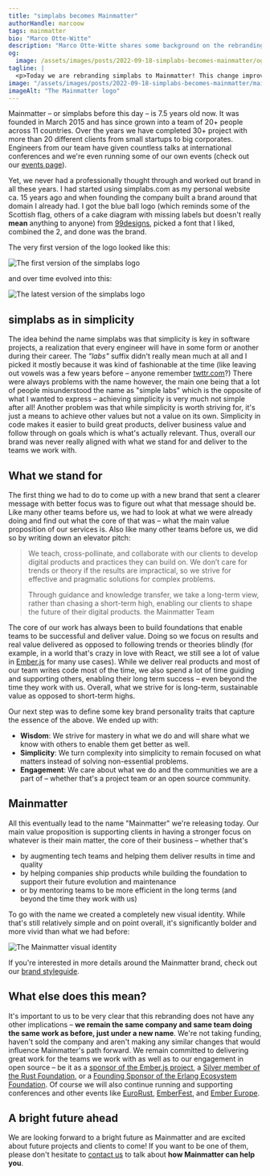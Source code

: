 ```yaml
---
title: "simplabs becomes Mainmatter"
authorHandle: marcoow
tags: mainmatter
bio: "Marco Otte-Witte"
description: "Marco Otte-Witte shares some background on the rebranding from simplabs to Mainmatter."
og:
  image: /assets/images/posts/2022-09-18-simplabs-becomes-mainmatter/og-image.jpg
tagline: |
  <p>Today we are rebranding simplabs to Mainmatter! This change improves the alignment of our brand with what we stand for and what value we deliver for the teams we work with. In this post, I share some insights regarding the origins of the simplabs brand as well as how we got to our new brand Mainmatter.</p>
image: "/assets/images/posts/2022-09-18-simplabs-becomes-mainmatter/mainmatter.svg"
imageAlt: "The Mainmatter logo"
---
```


Mainmatter – or simplabs before this day – is 7.5 years old now. It was founded in March 2015 and has since grown into a team of 20+ people across 11 countries. Over the years we have completed 30+ project with more than 20 different clients from small startups to big corporates. Engineers from our team have given countless talks at international conferences and we're even running some of our own events (check out our [events page](/events/)).

Yet, we never had a professionally thought through and worked out brand in all these years. I had started using simplabs.com as my personal website ca. 15 years ago and when founding the company built a brand around that domain I already had. I got the blue ball logo (which reminds some of the Scottish flag, others of a cake diagram with missing labels but doesn't really **mean** anything to anyone) from [99designs](https://99designs.de), picked a font that I liked, combined the 2, and done was the brand.

The very first version of the logo looked like this:

![The first version of the simplabs logo](/assets/images/posts/2022-09-18-simplabs-becomes-mainmatter/simplabs-old.svg)

and over time evolved into this:

![The latest version of the simplabs logo](/assets/images/posts/2022-09-18-simplabs-becomes-mainmatter/simplabs.svg)

## simplabs as in simplicity

The idea behind the name simplabs was that simplicity is key in software projects, a realization that every engineer will have in some form or another during their career. The _"labs"_ suffix didn't really mean much at all and I picked it mostly because it was kind of fashionable at the time (like leaving out vowels was a few years before – anyone remember [twttr.com](http://twttr.com)?) There were always problems with the name however, the main one being that a lot of people misunderstood the name as "simple labs" which is the opposite of what I wanted to express – achieving simplicity is very much not simple after all! Another problem was that while simplicity is worth striving for, it's just a means to achieve other values but not a value on its own. Simplicity in code makes it easier to build great products, deliver business value and follow through on goals which is what's actually relevant. Thus, overall our brand was never really aligned with what we stand for and deliver to the teams we work with.

## What we stand for

The first thing we had to do to come up with a new brand that sent a clearer message with better focus was to figure out what that message should be. Like many other teams before us, we had to look at what we were already doing and find out what the core of that was – what the main value proposition of our services is. Also like many other teams before us, we did so by writing down an elevator pitch:

> We teach, cross-pollinate, and collaborate with our clients to develop digital products and practices they can build on. We don’t care for trends or theory if the results are impractical, so we strive for effective and pragmatic solutions for complex problems.
>
> Through guidance and knowledge transfer, we take a long-term view, rather than chasing a short-term high, enabling our clients to shape the future of their digital products. <author>the Mainmatter Team</author>

The core of our work has always been to build foundations that enable teams to be successful and deliver value. Doing so we focus on results and real value delivered as opposed to following trends or theories blindly (for example, in a world that's crazy in love with React, we still see a lot of value in [Ember.js](/ember-consulting/) for many use cases). While we deliver real products and most of our team writes code most of the time, we also spend a lot of time guiding and supporting others, enabling their long term success – even beyond the time they work with us. Overall, what we strive for is long-term, sustainable value as opposed to short-term highs.

Our next step was to define some key brand personality traits that capture the essence of the above. We ended up with:

- **Wisdom**: We strive for mastery in what we do and will share what we know with others to enable them get better as well.
- **Simplicity**: We turn complexity into simplicity to remain focused on what matters instead of solving non-essential problems.
- **Engagement**: We care about what we do and the communities we are a part of – whether that's a project team or an open source community.

## Mainmatter

All this eventually lead to the name "Mainmatter" we're releasing today. Our main value proposition is supporting clients in having a stronger focus on whatever is their main matter, the core of their business – whether that's

- by augmenting tech teams and helping them deliver results in time and quality
- by helping companies ship products while building the foundation to support their future evolution and maintenance
- or by mentoring teams to be more efficient in the long terms (and beyond the time they work with us)

To go with the name we created a completely new visual identity. While that's still relatively simple and on point overall, it's significantly bolder and more vivid than what we had before:

![The Mainmatter visual identity](/assets/images/posts/2022-09-18-simplabs-becomes-mainmatter/visual-identity.jpg#full)

If you're interested in more details around the Mainmatter brand, check out our [brand styleguide](/assets/images/posts/2022-09-18-simplabs-becomes-mainmatter/Mainmatter-styleguide.pdf).

## What else does this mean?

It's important to us to be very clear that this rebranding does not have any other implications – **we remain the same company and same team doing the same work as before, just under a new name**. We're not taking funding, haven't sold the company and aren't making any similar changes that would influence Mainmatter's path forward. We remain committed to delivering great work for the teams we work with as well as to our engagement in open source – be it as a [sponsor of the Ember.js project](https://emberjs.com/sponsors/), a [Silver member of the Rust Foundation](https://foundation.rust-lang.org/members/), or a [Founding Sponsor of the Erlang Ecosystem Foundation](https://erlef.org/sponsors). Of course we will also continue running and supporting conferences and other events like [EuroRust](http://eurorust.eu), [EmberFest](http://emberfest.eu), and [Ember Europe](http://embereurope.org).

## A bright future ahead

We are looking forward to a bright future as Mainmatter and are excited about future projects and clients to come! If you want to be one of them, please don't hesitate to [contact us](/contact) to talk about **how Mainmatter can help you**.
